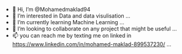 - 👋 Hi, I’m @Mohamedmaklad94
- 👀 I’m interested in Data and data visulisation ...
- 🌱 I’m currently learning Machine Learning ...
- 💞️ I’m looking to collaborate on any project that might be useful ...
- 📫 you can reach me by texting me on linked in https://www.linkedin.com/in/mohamed-maklad-899537230/ ...

<!---
Mohamedmaklad94/Mohamedmaklad94 is a Data Analyst✨ specialized in Analyzing data & Data Visualization ✨ repository because its `README.md` (this file) appears on your GitHub profile.
You can click the Preview link to take a look at your changes.
--->

